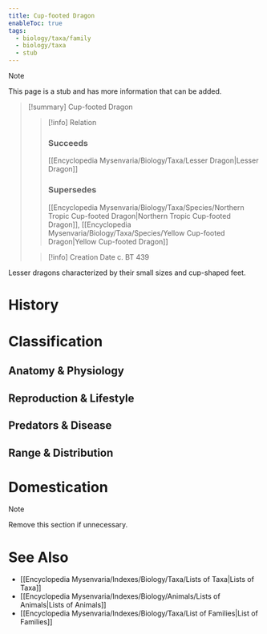 ```yaml
---
title: Cup-footed Dragon
enableToc: true
tags:
  - biology/taxa/family
  - biology/taxa
  - stub
---
```


> [!note]
> This page is a stub and has more information that can be added.

> [!summary] Cup-footed Dragon
> > [!info] Relation
> > ### Succeeds
> > [[Encyclopedia Mysenvaria/Biology/Taxa/Lesser Dragon|Lesser Dragon]]
> > ### Supersedes
> > [[Encyclopedia Mysenvaria/Biology/Taxa/Species/Northern Tropic Cup-footed Dragon|Northern Tropic Cup-footed Dragon]], [[Encyclopedia Mysenvaria/Biology/Taxa/Species/Yellow Cup-footed Dragon|Yellow Cup-footed Dragon]]
>
> > [!info] Creation Date
> > c. BT 439

Lesser dragons characterized by their small sizes and cup-shaped feet.
# History

# Classification
## Anatomy & Physiology

## Reproduction & Lifestyle

## Predators & Disease

## Range & Distribution

# Domestication

> [!note]
> Remove this section if unnecessary.
# See Also
- [[Encyclopedia Mysenvaria/Indexes/Biology/Taxa/Lists of Taxa|Lists of Taxa]]
- [[Encyclopedia Mysenvaria/Indexes/Biology/Animals/Lists of Animals|Lists of Animals]]
- [[Encyclopedia Mysenvaria/Indexes/Biology/Taxa/List of Families|List of Families]]
